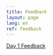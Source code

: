 ```yaml
---
title: Feedback
layout: page
lang: en
ref: feedback
---
```

[Day 1 Feedback](https://forms.gle/j99RsucRQpTsomGt7)

<!--

[Day 2 Feedback]()

[Day 3 Feedback]()

[Day 4 Feedback]()

[Day 5 Feedback]()

-->
